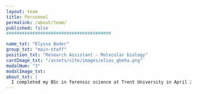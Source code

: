 ```yaml
---
layout: team
title: Personnel
permalink: /about/team/
published: false
########################################

name_txt: "Elyssa Bader"
group_txt: "main-staff"
position_txt: "Research Assistant - Molecular biology"
cardImage_txt: "/assets/site/images/elias_gbeha.png"
modalNum: "3"
modalImage_txt:
about_txt: |
  I completed my BSc in forensic science at Trent University in April 2015. During my undergrad I had the opportunity to do research at NRDPFC (Natural Resources DNA Profiling & Forensic Centre) where I helped develop an assay to determine the susceptibility of goats to scrapie. In September 2015 I joined the department of Molecular Genetics at the University of Toronto and I am now working towards completing my MSc in the Awadalla lab. My research interests include identifying disease-linked variants that can be used for the development of personalized medicine and genetic diagnostic testing.
---
```

